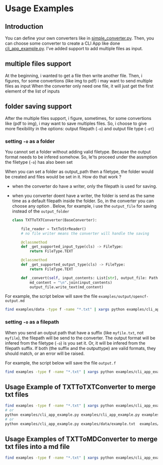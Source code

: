 # Usage Examples

## Introduction

You can define your own converters like in [simple_converter.py](./simple_converter.py).
Then, you can choose some converter to create a CLI App like done [cli_app_example.py](./cli_app_example.py).
I've added support to add multiple files as input.

## multiple files support

At the beginning, i wanted to get a file then write another file. Then, i figures, for some convertions (like img to pdf) i may want to send multiple files as input
When the converter only need one file, it will just get the first element of the list of inputs

## folder saving support

After the multiple files support, i figure, sometimes, for some convertions like (pdf to img), i may want to save multiples files. So, i choose to give more flexibility in the options: output filepath (`-o`) and output file type (`-ot`)

### setting `-o` as a folder

You cannot set a folder without adding valid filetype. Because the output format needs to be infered somehow. So, le'ts proceed under the assmption the filetype (`-o`) has also been set

When you can set a folder as output_path then a filetype, the folder would be created and files would be set in it. How do that work ?

- when the converter do have a writer, only the filepath is used for saving.
  
- when you converter doent have a writer, the folder is send as the same time as a default filepath inside the folder. So, in the converter you can choose any option . Below, for example, i use the `output_file` for saving instead of the `output_folder`

    ```python
    class TXTToTXTConverter(BaseConverter):

        file_reader = TxtToStrReader()
        # no file writer means the converter will handle the saving

        @classmethod
        def _get_supported_input_type(cls) -> FileType:
            return FileType.TEXT

        @classmethod
        def _get_supported_output_type(cls) -> FileType:
            return FileType.TEXT

        def _convert(self, input_contents: List[str], output_file: Path, **kwargs):
            md_content = "\n".join(input_contents)
            output_file.write_text(md_content)
    ```

For example, the script below will save the file `examples/output/opencf-output.md`

```bash
find examples/data -type f -name "*.txt" | xargs python examples/cli_app_example.py -o examples/output -ot md
```

### setting `-o` as a filepath

When you send an output path that have a suffix (like `myfile.txt`, not `myfile`), the filepath will be send to the converter.
The output format will be infered from the filetype (`-o`) is you set it. Or, it will be infered from the filepath suffix. If both (the suffix and the outputtype) are valid formats, they should match, or an error will be raised.

For example, the script below will save the file `output.f`

```bash
find examples -type f -name "*.txt" | xargs python examples/cli_app_example.py -o examples/output.f -ot md
```

## Usage Example of TXTToTXTConverter to merge txt files

```bash
find examples -type f -name "*.txt" | xargs python examples/cli_app_example.py -o examples/output -ot txt
# or
python examples/cli_app_example.py examples/cli_app_example.py examples/data/example.txt -o examples/output -ot txt
# or 
python examples/cli_app_example.py examples/data/example.txt  examples/data/example2.txt -o examples/output/example.txt
```

## Usage Examples of TXTToMDConverter to merge txt files into a md file

```bash
find examples -type f -name "*.txt" | xargs python examples/cli_app_example.py -o examples/output.md
```

